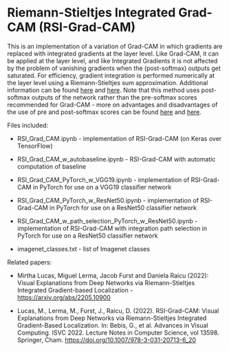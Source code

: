 # Riemann-Stieltjes Integrated Grad-CAM (RSI-Grad-CAM)

This is an implementation of a variation of Grad-CAM in which gradients are replaced with integrated gradients at the layer level. Like Grad-CAM, it can be applied at the layer level, and like Integrated Gradients it is not affected by the problem of vanishing gradients when the (post-softmax) outputs get saturated. For efficiency, gradient integration is performed numerically at the layer level using a Riemann-Stieltjes sum approximation. Additional information can be found [here](https://arxiv.org/abs/2205.10900) and [here](https://link.springer.com/chapter/10.1007/978-3-031-20713-6_20). Note that this method uses post-softmax outputs of the network rather than the pre-softmax scores recommended for Grad-CAM - more on advantages and disadvantages of the use of pre and post-softmax scores can be found [here](https://arxiv.org/abs/2306.13197) and [here](https://arxiv.org/abs/2307.03305).

Files included:

- RSI_Grad_CAM.ipynb - implementation of RSI-Grad-CAM (on Keras over TensorFlow)

- RSI_Grad_CAM_w_autobaseline.ipynb - RSI-Grad-CAM with automatic computation of baseline

- RSI_Grad_CAM_PyTorch_w_VGG19.ipynb - implementation of RSI-Grad-CAM in PyTorch for use on a VGG19 classifier network

- RSI_Grad_CAM_PyTorch_w_ResNet50.ipynb - implementation of RSI-Grad-CAM in PyTorch for use on a ResNet50 classifier network

- RSI_Grad_CAM_w_path_selection_PyTorch_w_ResNet50.ipynb - implementation of RSI-Grad-CAM with integration path selection in PyTorch for use on a ResNet50 classifier network

- imagenet_classes.txt - list of Imagenet classes

Related papers: 

- Mirtha Lucas, Miguel Lerma, Jacob Furst and Daniela Raicu (2022): Visual Explanations from Deep Networks via Riemann-Stieltjes Integrated Gradient-based Localization - https://arxiv.org/abs/2205.10900

- Lucas, M., Lerma, M., Furst, J., Raicu, D. (2022). RSI-Grad-CAM: Visual Explanations from Deep Networks via Riemann-Stieltjes Integrated Gradient-Based Localization. In: Bebis, G., et al. Advances in Visual Computing. ISVC 2022. Lecture Notes in Computer Science, vol 13598. Springer, Cham. https://doi.org/10.1007/978-3-031-20713-6_20

